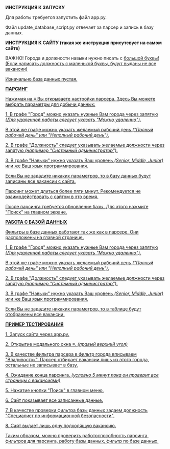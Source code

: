 <b>ИНСТРУКЦИЯ К ЗАПУСКУ</b>
<p>Для работы требуется запустить файл app.py.</p>
<p>Файл update_database_script.py отвечает за парсер и запись в базу данных.</p>
<b>ИНСТРУКЦИЯ К САЙТУ (такая же инструкция присутсвует на самом сайте)</b>
<p>ВАЖНО! Города и должности навыки нужно писать c <u>большой буквы! (Если написать должность с маленькой буквы, будут выданы не все вакансии)</p>
<p>Изначально база данных пустая.</p>
<b>ПАРСИНГ</b>
<p>Нажимая на ≡ Вы открываете настройки парсера. Здесь Вы можете выбрать параметры для добычи данных:</p>
<p>1. В графе "Город" можно указать нужные Вам города через запятую <i>(Для удаленной работы следует указать "Можно удаленно")</i>.</p>
<p>В этой же графе можно указать желаемый рабочий день <i>("Полный рабочий день" или "Неполный рабочий день")</i>.</P>
<p>2. В графе "Должность" следует указывать желаемые должности через запятую <i>(например "Системный администратор")</i>.</p>
<p>3. В графе "Навыки" нужно указать Ваш уровень <i>(Senior, Middle, Junior)</i> или же Ваш язык программирования.</p>
<p>Если Вы не зададите никаких параметров, то в базу данных будут записаны все вакансии с сайта.</p>
<p>Парсинг может длиться более пяти минут. Рекомендуется не взаимодействовать с сайтом в это время.</p>
<p>После парсинга требуется обновление базы. Для этого нажмите "Поиск" на главном экране.</p>
<b>РАБОТА С БАЗОЙ ДАННЫХ</b>
<p>Фильтры в базе данных работают так же как в парсере. Они расположены на главной странице.</p>
<p>1. В графе "Город" можно указать нужные Вам города через запятую <i>(Для удаленной работы следует указать "Можно удаленно")</i>.</p>
<p>В этой же графе можно указать желаемый рабочий день <i>("Полный рабочий день" или "Неполный рабочий день")</i>.</P>
<p>2. В графе "Должность" следует указывать желаемые должности через запятую <i>(например "Системный администратор")</i>.</p>
<p>3. В графе "Навыки" нужно указать Ваш уровень <i>(Senior, Middle, Junior)</i> или же Ваш язык программирования.</p>
<p>Если Вы не зададите никаких параметров, то в таблице будут отображены все вакансии.</p>
<b>ПРИМЕР ТЕСТИРОВАНИЯ</b>
<p>1. Запуск сайта через app.py.</p>
<p>2. Открытие модального окна ≡. <i>(правый верхний угол)</i></p>
<p>3. В качестве фильтра парсера в фильтр города вписываем "Владивосток". Парсер отбирает вакансии лишь из этого города, остальные не записывает в базу.</p>
<p>4. Ожидание конца парсинга. <i>(условно 5 минут пока он проверит все страницы с вакансиями)</i></p>
<p>5. Нажатие кнопки "Поиск" в главном меню.</p>
<p>6. Сайт показывает все записанные данные.</p>
<p>7. В качестве проверки фильтра базы данных задаем должность "Специалист по информационной безопасности".</p>
<p>8. Сайт выдает лишь одну подходящую вакансию.</p>
<p>Таким образом, можно проверить работоспособность парсинга, фильтров для парсинга, работу базы данных, фильтр по базе данных.</p>
